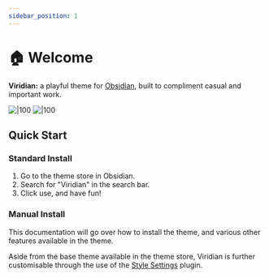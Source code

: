 ```yaml
---
sidebar_position: 1
---
```


# 🏠 Welcome

**Viridian:** a playful theme for [Obsidian](https://obsidian.md/), built to compliment casual and important work.

![|100](https://img.shields.io/github/downloads/mulfok/obsidian-viridian/total.svg?style=plastic) ![|100](https://img.shields.io/github/last-commit/mulfok/obsidian-viridian?style=plastic)

## Quick Start

### Standard Install

1. Go to the theme store in Obsidian.
2. Search for "Viridian" in the search bar.
3. Click use, and have fun!

### Manual Install

This documentation will go over how to install the theme, and various other features available in the theme.

Aside from the base theme available in the theme store, Viridian is further customisable through the use of the [Style Settings](https://github.com/mgmeyers/obsidian-style-settings) plugin.